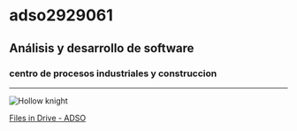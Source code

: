 # adso2929061

## Análisis y desarrollo de software

### centro de procesos  industriales y construccion

---

![Hollow knight](https://tinyurl.com/yshvj25b)

[Files in Drive - ADSO](https://tinyurl.com/4yvz4yw7)
